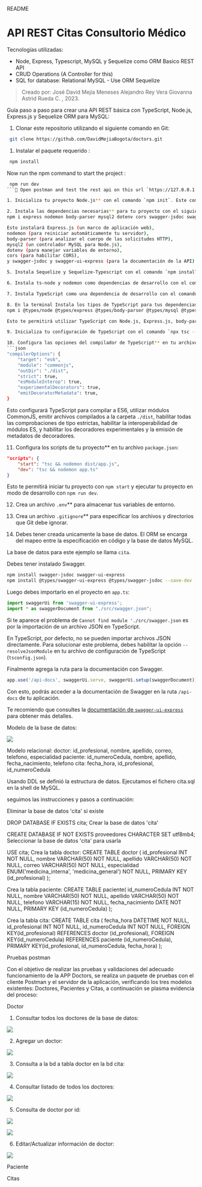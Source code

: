README

# API REST Citas Consultorio Médico


Tecnologías utilizadas:

- Node, Express, Typescript, MySQL y Sequelize como ORM Basico REST API
- CRUD Operations (A Controller for this)
- SQL for database: Relational MySQL - Use ORM Sequelize

> Creado por:
José David Mejía Meneses
Alejandro Rey Vera
Giovanna Astrid Rueda C.
, 2023.
>



Guía paso a paso para crear una API REST básica con TypeScript, Node.js, Express.js y Sequelize ORM para MySQL:

1. Clonar este repositorio utilizando el siguiente comando en Git:
```bash
 git clone https://github.com/DavidMejiaBogota/doctors.git
```

1. Instalar el paquete requerido :
```bash
 npm install
```
Now run the npm command to start the project :
```bash
 npm run dev
```🎉 Open postman and test the rest api on this url `https://127.0.0.1:3000`**

1. Inicializa tu proyecto Node.js** con el comando `npm init`. Este comando te guiará para crear un archivo `package.json` que contendrá las configuraciones básicas de tu proyecto.

2. Instala las dependencias necesarias** para tu proyecto con el siguiente comando:
npm i express nodemon body-parser mysql2 dotenv cors swagger-jsdoc swagger-ui-express

Esto instalará Express.js (un marco de aplicación web), 
nodemon (para reiniciar automáticamente tu servidor), 
body-parser (para analizar el cuerpo de las solicitudes HTTP), 
mysql2 (un controlador MySQL para Node.js), 
dotenv (para manejar variables de entorno), 
cors (para habilitar CORS), 
y swagger-jsdoc y swagger-ui-express (para la documentación de la API).

5. Instala Sequelize y Sequelize-Typescript con el comando `npm install sequelize sequelize-typescript`. Sequelize es un ORM para Node.js que soporta la sintaxis de ES6, ES7 y TypeScript.

6. Instala ts-node y nodemon como dependencias de desarrollo con el comando `npm install --save-dev ts-node nodemon`. Ts-node te permite ejecutar TypeScript directamente, mientras que nodemon reiniciará tu servidor automáticamente cada vez que hagas un cambio en tu código.

7. Instala TypeScript como una dependencia de desarrollo con el comando `npm install typescript --save-dev`.

8. En la terminal Instala los tipos de TypeScript para tus dependencias con el comando:
npm i @types/node @types/express @types/body-parser @types/mysql @types/dotenv @types/cors @types/swagger-ui-express @types/swagger-jsdoc --save-dev

Esto te permitirá utilizar TypeScript con Node.js, Express.js, body-parser, mysql, dotenv, cors, swagger-ui-express y swagger-jsdoc.

9. Inicializa tu configuración de TypeScript con el comando `npx tsc --init`. Esto creará un archivo `tsconfig.json` en tu proyecto.

10. Configura las opciones del compilador de TypeScript** en tu archivo `tsconfig.json`:
```json
"compilerOptions": {
    "target": "es6",   
    "module": "commonjs",
    "outDir": "./dist",
    "strict": true,
    "esModuleInterop": true,
    "experimentalDecorators": true,
    "emitDecoratorMetadata": true,
}
```
Esto configurará TypeScript para compilar a ES6, utilizar módulos CommonJS, emitir archivos compilados a la carpeta `./dist`, habilitar todas las comprobaciones de tipo estrictas, habilitar la interoperabilidad de módulos ES, y habilitar los decoradores experimentales y la emisión de metadatos de decoradores.

11. Configura los scripts de tu proyecto** en tu archivo `package.json`:
```json
"scripts": {
    "start": "tsc && nodemon dist/app.js",
    "dev": "tsc && nodemon app.ts"
}
```
Esto te permitirá iniciar tu proyecto con `npm start` y ejecutar tu proyecto en modo de desarrollo con `npm run dev`.

12. Crea un archivo `.env`** para almacenar tus variables de entorno.

13. Crea un archivo `.gitignore`** para especificar los archivos y directorios que Git debe ignorar.


14. Debes tener creada unicamente la base de datos. El ORM se encarga del mapeo entre la especificación en código y la base de datos MySQL.

La base de datos para este ejemplo se llama `cita`.

Debes tener instalado Swagger.

```bash
npm install swagger-jsdoc swagger-ui-express
npm install @types/swagger-ui-express @types/swagger-jsdoc --save-dev
```

Luego debes importarlo en el proyecto en `app.ts`:

```typescript
import swaggerUi from 'swagger-ui-express';
import * as swaggerDocument from "./src/swagger.json";
```

Si te aparece el problema de `Cannot find module './src/swagger.json` es por la importación de un archivo JSON en TypeScript.

En TypeScript, por defecto, no se pueden importar archivos JSON directamente. Para solucionar este problema, debes habilitar la opción `--resolveJsonModule` en tu archivo de configuración de TypeScript (`tsconfig.json`).

Finalmente agrega la ruta para la documentación con Swagger.

```typescript
app.use('/api-docs', swaggerUi.serve, swaggerUi.setup(swaggerDocument));
```

Con esto, podrás acceder a la documentación de Swagger en la ruta `/api-docs` de tu aplicación.

Te recomiendo que consultes la [documentación de `swagger-ui-express`](https://www.npmjs.com/package/swagger-ui-express) para obtener más detalles.




Modelo de la base de datos:

![](imgs/Drigrama%20Modelo%20Entiendad%20Relacional..png)



Modelo relacional:
doctor: id_profesional, nombre, apellido, correo, telefono, especialidad
paciente: id_numeroCedula, nombre, apellido, fecha_nacimiento, telefono
cita: fecha_hora, id_profesional, id_numeroCedula

Usando DDL se definió la estructura de datos. Ejecutamos el fichero cita.sql en la shell de MySQL.

seguimos las instrucciones y pasos a continuación:

Eliminar la base de datos 'cita' si existe

DROP DATABASE IF EXISTS cita;
Crear la base de datos 'cita'

CREATE DATABASE IF NOT EXISTS proveedores CHARACTER SET utf8mb4;
Seleccionar la base de datos 'cita' para usarla

USE cita;
Crea la tabla doctor:
CREATE TABLE doctor (
 id_profesional INT NOT NULL,
 nombre VARCHAR(50) NOT NULL,
 apellido VARCHAR(50) NOT NULL,
 correo VARCHAR(50) NOT NULL,
 especialidad ENUM('medicina_interna', 'medicina_general') NOT NULL,
 PRIMARY KEY (id_profesional)
);

Crea la tabla paciente:
CREATE TABLE paciente(
 id_numeroCedula INT NOT NULL,
 nombre VARCHAR(50) NOT NULL,
 apellido VARCHAR(50) NOT NULL,
 telefono VARCHAR(15) NOT NULL,
 fecha_nacimiento DATE NOT NULL,
 PRIMARY KEY (id_numeroCedula)
);

Crea la tabla cita:
CREATE TABLE cita (
 fecha_hora DATETIME NOT NULL,
 id_profesional INT NOT NULL,
 id_numeroCedula INT NOT NULL,
 FOREIGN KEY(id_profesional) REFERENCES doctor (id_profesional),
 FOREIGN KEY(id_numeroCedula) REFERENCES paciente (id_numeroCedula),
 PRIMARY KEY(id_profesional, id_numeroCedula, fecha_hora)
);


Pruebas postman

Con el objetivo de realizar las pruebas y validaciones del adecuado funcionamiento de la APP Doctors, se realiza un paquete de pruebas con el cliente Postman y el servidor de la aplicación, verificando los tres modelos existentes: Doctores, Pacientes y Citas, a continuación se plasma evidencia del proceso:

Doctor

1.	Consultar todos los doctores de la base de datos:

![](imgs/doctor/doct1.png)

2.	Agregar un doctor:

![](imgs/doctor/doct1.png)

3.	Consulta a la bd a tabla doctor en la bd cita:

![](imgs/doctor/doct3.png)

4.	Consultar listado de todos los doctores:

![](imgs/doctor/doct4.png)

5.	Consulta de doctor por id:


![](imgs/doctor/doct5.png)

![](imgs/doctor/doct5_1.png)


6.	Editar/Actualizar información de doctor:


![](imgs/doctor/doct6.png)


Paciente

Citas

